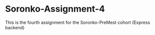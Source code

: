 # Soronko-Assignment-4
This is the fourth assignment for the Soronko-PreMest cohort (Express backend)
